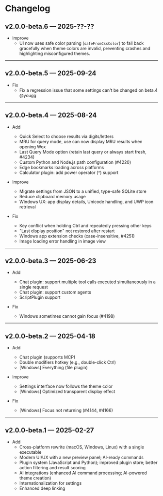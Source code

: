 # Changelog

## v2.0.0-beta.6 — 2025-??-??

- Improve
  - UI now uses safe color parsing (`safeFromCssColor`) to fall back gracefully when theme colors are invalid, preventing crashes and highlighting misconfigured themes.

---

## v2.0.0-beta.5 — 2025-09-24

- Fix
  - Fix a regression issue that some settings can't be changed on beta.4 @yougg

---

## v2.0.0-beta.4 — 2025-08-24

- Add

  - Quick Select to choose results via digits/letters
  - MRU for query mode, use can now display MRU results when opening Wox
  - Last Query Mode option (retain last query or always start fresh, #4234)
  - Custom Python and Node.js path configuration (#4220)
  - Edge bookmarks loading across platforms
  - Calculator plugin: add power operator (^) support

- Improve

  - Migrate settings from JSON to a unified, type-safe SQLite store
  - Reduce clipboard memory usage
  - Windows UX: app display details, Unicode handling, and UWP icon retrieval

- Fix
  - Key conflict when holding Ctrl and repeatedly pressing other keys
  - "Last display position" not restored after restart
  - Windows app extension checks (case-insensitive, #4251)
  - Image loading error handling in image view

---

## v2.0.0-beta.3 — 2025-06-23

- Add

  - Chat plugin: support multiple tool calls executed simultaneously in a single request
  - Chat plugin: support custom agents
  - ScriptPlugin support

- Fix
  - Windows sometimes cannot gain focus (#4198)

---

## v2.0.0-beta.2 — 2025-04-18

- Add

  - Chat plugin (supports MCP)
  - Double modifiers hotkey (e.g., double-click Ctrl)
  - [Windows] Everything (file plugin)

- Improve

  - Settings interface now follows the theme color
  - [Windows] Optimized transparent display effect

- Fix
  - [Windows] Focus not returning (#4144, #4166)

---

## v2.0.0-beta.1 — 2025-02-27

- Add
  - Cross-platform rewrite (macOS, Windows, Linux) with a single executable
  - Modern UI/UX with a new preview panel; AI-ready commands
  - Plugin system (JavaScript and Python); improved plugin store; better action filtering and result scoring
  - AI integrations (enhanced AI command processing; AI-powered theme creation)
  - Internationalization for settings
  - Enhanced deep linking
